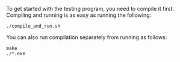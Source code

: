 To get started with the testing program, you need to compile it first. Compiling and running is as easy as running the following:

```shell
./compile_and_run.sh
```

You can also run compilation separately from running as follows:

```shell
make
./*.exe
```
